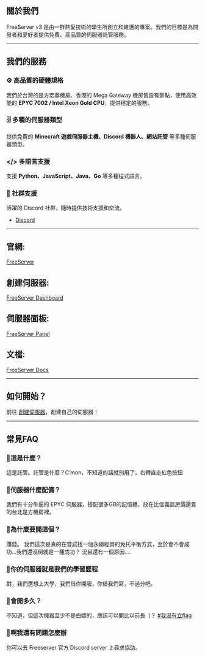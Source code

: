 ## 關於我們
FreeServer v3 是由一群熱愛技術的學生所創立和維護的專案。我們的目標是為開發者和愛好者提供免費、高品質的伺服器託管服務。

---

## 我們的服務

### ⚙️ 高品質的硬體規格
我們於台灣的是方宏鼎機房、香港的 Mega Gateway 機房皆設有節點，使用高效能的 **EPYC 7002 / Intel Xeon Gold CPU**，提供穩定的服務。

### 🗄️ 多種的伺服器類型
提供免費的 **Minecraft 遊戲伺服器主機、Discord 機器人、網站託管** 等多種伺服器類型。

### </> 多語言支援
支援 **Python、JavaScript、Java、Go** 等多種程式語言。

### 👥 社群支援
活躍的 Discord 社群，隨時提供技術支援和交流。

- [Discord](https://discord.com/invite/k5GgFFxN2Q)

---

## 官網:
[FreeServer](https://freeserver.tw)

## 創建伺服器:
[FreeServer Dashboard](https://dash.freeserver.tw)

## 伺服器面板:
[FreeServer Panel](https://panel.freeserver.tw)

## 文檔:
[FreeServer Docs](https://docs.freeserver.tw)

---

## 如何開始？
前往 [創建伺服器](https://dash.freeserver.tw)，創建自己的伺服器！

---

## 常見FAQ

### 🐾這是什麼？
這是託管。託管是什麼？C’mon，不知道的話就別用了，右轉直走紅色按鈕

### 🐾伺服器什麼配備？
我們有十分牛逼的 EPYC 伺服器，搭配很多GB的記憶體，放在比信義區房價還貴的台北是方機房裡。

### 🐾為什麼要開這個？
賺錢。
我們這次是真的在嘗試找一個永續經營的免托平衡方式，至於會不會成功…我們還沒倒就是一種成功？
況且還有一個原因….

### 🐾你的伺服器就是我們的學習歷程
對，我們還想上大學，我們借你開服，你借我們寫，不過分吧。

### 🐾會開多久？
不知道，但這次機器至少不是白嫖的，應該可以開比以前長（？ [#我沒有立flag](https://./我只是想把這串字變藍藍的你點屁喔)

### 🐾啊我還有問題怎麼辦
你可以去 Freeserver 官方 Discord server 上尋求協助。

